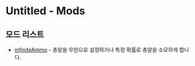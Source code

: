 [infiniteAmmo]: https://github.com/Untitled0828/Mods/tree/main/infiniteAmmo "infiniteAmmo 페이지로 이동"

# Untitled - Mods

## 모드 리스트

* [infiniteAmmo][infiniteAmmo] - 총알을 무한으로 설정하거나 특정 확률로 총알을 소모하게 합니다.
